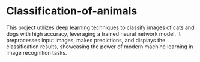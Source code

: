 # Classification-of-animals
This project utilizes deep learning techniques to classify images of cats and dogs with high accuracy, leveraging a trained neural network model. It preprocesses input images, makes predictions, and displays the classification results, showcasing the power of modern machine learning in image recognition tasks.

